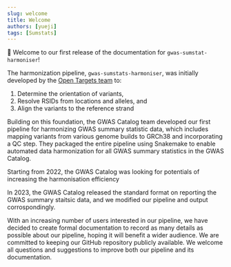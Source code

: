 ```yaml
---
slug: welcome
title: Welcome
authors: [yueji]
tags: [Sumstats]
---
```

👋 Welcome to our first release of the documentation for `gwas-sumstat-harmoniser`!
<!-- truncate -->

The harmonization pipeline, `gwas-sumstats-harmoniser`, was initially developed by the [Open Targets team](https://github.com/opentargets/genetics-sumstat-harmoniser) to: 
1. Determine the orientation of variants, 
2. Resolve RSIDs from locations and alleles, and 
3. Align the variants to the reference strand

Building on this foundation, the GWAS Catalog team developed our first pipeline for harmonizing GWAS summary statistic data, which includes mapping variants from various genome builds to GRCh38 and incorporating a QC step. They packaged the entire pipeline using Snakemake to enable automated data harmonization for all GWAS summary statistics in the GWAS Catalog.

Starting from 2022, the GWAS Catalog was looking for potentials of increasing the harmonisation efficiency

In 2023, the GWAS Catalog released the standard format on reporting the GWAS summary staitsic data, and we modified our pipeline and output corrospondingly.

With an increasing number of users interested in our pipeline, we have decided to create formal documentation to record as many details as possible about our pipeline, hoping it will benefit a wider audience. We are committed to keeping our GitHub repository publicly available. We welcome all questions and suggestions to improve both our pipeline and its documentation.







